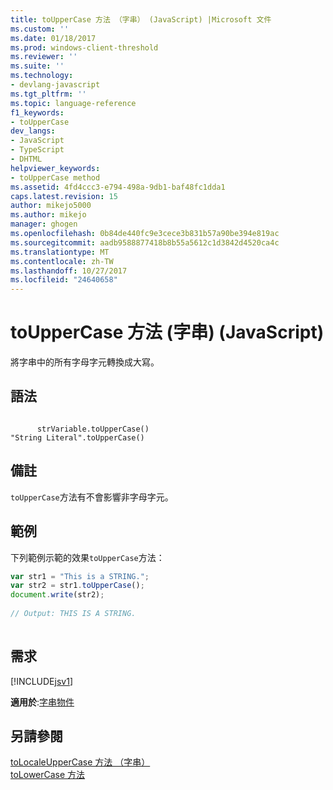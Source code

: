 ```yaml
---
title: toUpperCase 方法 （字串） (JavaScript) |Microsoft 文件
ms.custom: ''
ms.date: 01/18/2017
ms.prod: windows-client-threshold
ms.reviewer: ''
ms.suite: ''
ms.technology:
- devlang-javascript
ms.tgt_pltfrm: ''
ms.topic: language-reference
f1_keywords:
- toUpperCase
dev_langs:
- JavaScript
- TypeScript
- DHTML
helpviewer_keywords:
- toUpperCase method
ms.assetid: 4fd4ccc3-e794-498a-9db1-baf48fc1dda1
caps.latest.revision: 15
author: mikejo5000
ms.author: mikejo
manager: ghogen
ms.openlocfilehash: 0b84de440fc9e3cece3b831b57a90be394e819ac
ms.sourcegitcommit: aadb9588877418b8b55a5612c1d3842d4520ca4c
ms.translationtype: MT
ms.contentlocale: zh-TW
ms.lasthandoff: 10/27/2017
ms.locfileid: "24640658"
---
```

# <a name="touppercase-method-string-javascript"></a>toUpperCase 方法 (字串) (JavaScript)
將字串中的所有字母字元轉換成大寫。  
  
## <a name="syntax"></a>語法  
  
```  
  
      strVariable.toUpperCase()  
"String Literal".toUpperCase()   
```  
  
## <a name="remarks"></a>備註  
 `toUpperCase`方法有不會影響非字母字元。  
  
## <a name="example"></a>範例  
 下列範例示範的效果`toUpperCase`方法：  
  
```JavaScript  
var str1 = "This is a STRING.";  
var str2 = str1.toUpperCase();  
document.write(str2);  
  
// Output: THIS IS A STRING.  
  
```  
  
## <a name="requirements"></a>需求  
 [!INCLUDE[jsv1](../../javascript/misc/includes/jsv1-md.md)]  
  
 **適用於**:[字串物件](../../javascript/reference/string-object-javascript.md)  
  
## <a name="see-also"></a>另請參閱  
 [toLocaleUpperCase 方法 （字串）](../../javascript/reference/tolocaleuppercase-method-string-javascript.md)   
 [toLowerCase 方法](../../javascript/reference/tolowercase-method-javascript.md)